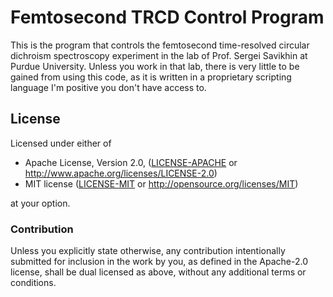 # Femtosecond TRCD Control Program

This is the program that controls the femtosecond time-resolved circular dichroism spectroscopy experiment in the lab of Prof. Sergei Savikhin at Purdue University. Unless you work in that lab, there is very little to be gained from using this code, as it is written in a proprietary scripting language I'm positive you don't have access to.

## License

Licensed under either of

 * Apache License, Version 2.0, ([LICENSE-APACHE](LICENSE-APACHE) or http://www.apache.org/licenses/LICENSE-2.0)
 * MIT license ([LICENSE-MIT](LICENSE-MIT) or http://opensource.org/licenses/MIT)

at your option.

### Contribution

Unless you explicitly state otherwise, any contribution intentionally
submitted for inclusion in the work by you, as defined in the Apache-2.0
license, shall be dual licensed as above, without any additional terms or
conditions.
